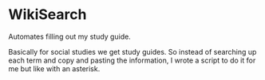 # WikiSearch
Automates filling out my study guide.

Basically for social studies we get study guides. So instead of searching up each term and copy and pasting the information, I wrote a script to do it for me but like with an asterisk.
